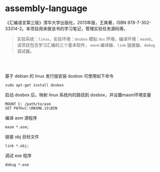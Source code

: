 # assembly-language
《汇编语言第三版》清华大学出版社，2013年版，王爽著，ISBN 978-7-302-33314-2。本项目用来做该书的学习笔记，管理实验任务源码等。

> 实验系统：`linux`，实验环境：`dosbox` 模拟 `dos` 环境，编译环境：`masm5`。该项目包含学习汇编的三个基本软件， `masm` 编译器、`link` 链接器、`debug` 调试器。

<br/>
<br/>

基于 debian 的 linux 发行版安装 dosbox 可使用如下命令

```shell
sudo apt-get install dosbox
```

启动 dosbox 后，映射 linux 系统内的路径到 dosbox，并设置masm环境变量

```dos
MOUNT C: /path/to/asm
SET PATH=C:\MASM6.15\BIN
```

编译 asm 源程序

```shell
masm *.asm;
```

链接 obj 目标文件

```shell
link *.obj;
```

调试 exe 程序

```shell
debug *.exe
```